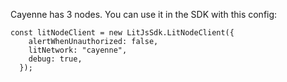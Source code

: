 Cayenne has 3 nodes. You can use it in the SDK with this config:

```
const litNodeClient = new LitJsSdk.LitNodeClient({
    alertWhenUnauthorized: false,
    litNetwork: "cayenne",
    debug: true,
  });
```
